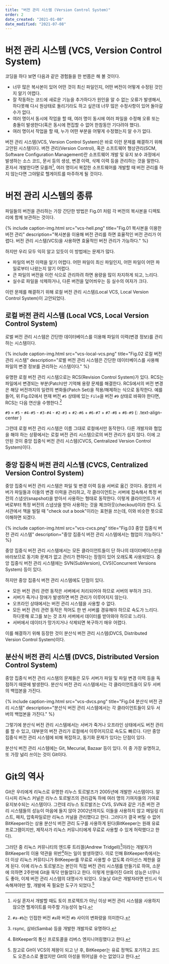 ```yaml
---
title: "버전 관리 시스템 (Version Control System)"
order: 2
date_created: "2021-01-08"
date_modified: "2021-07-08"
---
```


# 버전 관리 시스템 (VCS, Version Control System)

코딩을 하다 보면 다음과 같은 경험들을 한 번쯤은 해 볼 것이다.

- 너무 많은 복사본이 있어 어떤 것이 최신 파일인지, 어떤 버전이 어떻게 수정된 것인지 알기 어렵다.
- 잘 작동하는 코드에 새로운 기능을 추가하다가 원인을 알 수 없는 오류가 발생해서, 하다못해 다시 원상태로 돌리기라도 하고 싶은데 너무 많은 수정사항이 있어 돌아갈 수가 없다.
- 여러 명이서 동시에 작업을 할 때, 여러 명이 동시에 여러 파일을 수정해 오류 또는 충돌이 발생한다(혹은 동시에 편집할 수 없어 한참동안 기다려야 했다).
- 여러 명이서 작업을 할 때, 누가 어떤 부분을 어떻게 수정했는지 알 수가 없다.

버전 관리 시스템(VCS, Version Control System)은 바로 이런 문제를 해결하기 위해 고안된 시스템이다. 버전 관리(Version Control), 혹은 소프트웨어 형상관리(SCM, Software Configuration Management)란 소프트웨어 개발 및 유지 보수 과정에서 발생하는 소스 코드, 문서 등의 생성, 변경 이력, 삭제 이력 등을 관리하는 것을 말한다. 혼자서 개발한다면 모를까[^1], 여러 명이서 복잡한 소프트웨어를 개발할 때 버전 관리를 하지 않는다면 그야말로 헬게이트를 마주하게 될 것이다.

[^1]: 사실 혼자서 개발할 때도 토이 프로젝트가 아닌 이상 버전 관리 시스템을 사용하지 않으면 헬게이트를 마주할 가능성이 높다.

# 버전 관리 시스템의 종류

파일들의 버전을 관리하는 가장 간단한 방법은 Fig.01 처럼 각 버전의 복사본을 디렉토리에 함께 보관하는 것이다.

{% include caption-img.html src="vcs-hell.png" title="Fig.01 복사본을 이용한 버전 관리" description="복사본을 이용해 버전 관리를 하면 효율적인 버전 관리가 어렵다. 버전 관리 시스템(VCS)을 사용하면 효율적인 버전 관리가 가능하다." %}

하지만 우리 모두 익히 알고 있듯이 이 방법에는 문제가 많다.

- 파일의 버전 이력을 알기 어렵다. 어떤 파일이 최신 파일인지, 어떤 파일이 어떤 파일로부터 나왔는지 알기 어렵다.
- 큰 파일의 버전을 이런 식으로 관리하려 하면 용량을 많이 차지하게 되고, 느리다.
- 실수로 파일을 삭제하거나, 다른 버전을 덮어씌우는 등 실수의 여자가 크다.

이런 문제를 해결하기 위해 로컬 버전 관리 시스템(Local VCS, Local Version Control System)이 고안되었다.

## 로컬 버전 관리 시스템 (Local VCS, Local Version Control System)

로벌 버전 관리 시스템은 간단한 데이터베이스를 이용해 파일의 이력(변경 정보)를 관리하는 시스템이다.

{% include caption-img.html src="vcs-local-vcs.png" title="Fig.02 로컬 버전 관리 시스템" description="로벌 버전 관리 시스템은 간단한 데이터베이스를 사용해 파일의 변경 정보를 관리하는 시스템이다." %}

유명한 로컬 버전 관리 시스템으로는 RCS(Revision Control System)가 있다. RCS는 파일에서 변경되는 부분(Patch)만 기억해 용량 문제를 해결한다. RCS에서의 버전 변경은 해당 버전까지의 일련의 변화들(Patch Set)을 적용/해제하는 식으로 동작한다. 예를 들어, 위 Fig.02에서 현재 버전 `#5` 상태에 있는 `File`을 버전 `#9` 상태로 바꿔야 한다면, RCS는 다음 연산을 수행한다.[^2]

[^2]: `#a-#b`는 인접한 버전 `#a`와 버전 `#b` 사이의 변화량을 의미한다.

`#9` = `#5` - `#4-#5` - `#3-#4` - `#2-#3` + `#2-#6` + `#6-#7` + `#7-#8` + `#8-#9`
{: .text-align-center }

그런데 로컬 버전 관리 시스템은 이름 그대로 로컬에서만 동작한다. 다른 개발자와 협업을 해야 하는 상황에서는 로컬 버전 관리 시스템으로의 버전 관리가 쉽지 않다. 이에 고안된 것이 중앙 집중식 버전 관리 시스템(CVCS, Centralized Version Control System)이다.

## 중앙 집중식 버전 관리 시스템 (CVCS, Centralized Version Control System)

중앙 집중식 버전 관리 시스템은 파일 및 변경 이력 등을 서버로 옮긴 것이다. 중앙의 서버가 파일들과 이들의 변경 이력을 관리하고, 각 클라이언트는 서버에 접속해서 특정 버전의 스냅샷(snapshot)을 받아서 사용하는 형태로 동작한다. 이렇게 클라이언트가 서버로부터 특정 버전의 스냅샷을 받아 사용하는 것을 체크아웃(checkout)이라 한다. 도서관에서 책을 빌릴 때 "check out a book"이라는 표현을 쓰는데, 이와 비슷한 뜻으로 이해하면 되겠다.

{% include caption-img.html src="vcs-cvcs.png" title="Fig.03 중앙 집중식 버전 관리 시스템" description="중앙 집중식 버전 관리 시스템에서는 협업이 가능하다." %}

중앙 집중식 버전 관리 시스템에서는 모든 클라이언트들이 단 하나의 데이터베이스만을 바라보므로 동기화 문제가 없고 관리가 편하다는 장점이 있어 오래도록 사용되었다. 중앙 집중식 버전 관리 시스템에는 SVN(SubVersion), CVS(Concurrent Versions System) 등이 있다.

하지만 중앙 집중식 버전 관리 시스템에도 단점이 있다.

- 모든 버전 관리 관련 동작은 서버에서 처리되어야 하므로 서버의 부하가 크다.
- 서버가 죽거나 장애가 발생하면 버전 관리가 이루어지지 않는다.
- 오프라인 상태에서는 버전 관리 시스템을 사용할 수 없다.
- 모든 버전 관리 관련 동작은 적어도 한 번 서버를 경유해야 하므로 속도가 느리다. 하다못해 로그를 보는 것 조차 서버에서 데이터를 받아와야 하므로 느리다.
- 서버에서 데이터가 망가지거나 삭제되면 복구하기 매우 어렵다.

이를 해결하기 위해 등장한 것이 분산식 버전 관리 시스템(DVCS, Distributed Version Control System)이다.

## 분산식 버전 관리 시스템 (DVCS, Distributed Version Control System)

중앙 집중식 버전 관리 시스템의 문제들은 모두 서버가 파일 및 파일 변경 이력 등을 독점하기 때문에 발생한다. 분산식 버전 관리 시스템에서는 각 클라이언트들이 모두 서버의 백업본을 가진다.

{% include caption-img.html src="vcs-dvcs.png" title="Fig.04 분산식 버전 관리 시스템" description="분산식 버전 관리 시스템에서는 각 클라이언트들이 모두 서버의 백업본을 가진다." %}

그렇기에 분산식 버전 관리 시스템에서는 서버가 죽거나 오프라인 상태에서도 버전 관리를 할 수 있고, 대부분의 버전 관리가 로컬에서 이루어지므로 속도도 빠르다. 다만 중앙 집중식 버전 관리 시스템에 비해 복잡하고, 동기화 문제가 있다는 단점이 있다.

분산식 버전 관리 시스템에는 Git, Mecurial, Bazaar 등이 있다. 이 중 가장 유명하고, 또 가장 널리 쓰이는 것이 Git이다.

# Git의 역사

Git은 우리에게 리눅스로 유명한 리누스 토르발즈가 2005년에 개발한 시스템이다. 알다시피 리눅스 커널은 리누스 토르발즈의 관리감독 하에 여러 명의 기여자들의 기여로 유지보수되는 시스템이다. 그런데 리누스 토르발즈는 CVS, SVN과 같은 기존 버전 관리 시스템들의 성능이 마음에 들지 않아 2002년까지도 이들을 사용하지 않고 메일링 리스트, 패치, 압축파일로만 리눅스 커널을 관리했다고 한다. 그러다가 결국 버틸 수 없어 BitKeeper라는 상용 분산식 버전 관리 도구를 사용하게 된다(BitKeeper는 원래 유료 프로그램이지만, 제작사가 리눅스 커뮤니티에게 무료로 사용할 수 있게 허락했다고 한다).

그러던 중 리눅스 커뮤니티의 엔드류 트리겔(Andrew Tridgell)[^3]이라는 개발자가 BitKeeper의 이용 약관을 위반[^4]하는 일이 발생하였다. 이로 인해 BitKeeper측에서는 더 이상 리눅스 커뮤티니가 BitKeeper를 무료로 사용할 수 없도록 라이선스 제한을 걸게 된다. 이에 리누스 토르발즈는 본인이 직접 버전 관리 시스템를 만들기로 하여, 소문에 의하면 2주만에 Git을 뚝닥 만들었다고 한다. 이렇게 만들어진 Git의 성능은 너무나도 좋아, 이제 버전 관리 시스템의 대명사가 되었다. 오늘날 Git은 개발자라면 반드시 익숙해져야만 할, 개발에 꼭 필요한 도구가 되었다.[^5]

[^3]: rsync, 삼바(Samba) 등을 개발한 개발자로 유명하다.
[^4]: BitKeeper의 통신 프로토콜을 리버스 엔지니어링했다고 한다.
[^5]: 참고로 Git이 VCS의 제왕이 되고 난 후, BitKeeper는 유료 정책도 포기하고 코드도 오픈소스로 풀었지만 Git의 아성을 뛰어넘을 수는 없었다고 한다.